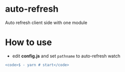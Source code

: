 # auto-refresh
Auto refresh client side with one module

# How to use
- edit <b>config.js</b> and set <code>pathname</code> to auto-refresh watch
```diff
<code>$ - yarn # start</code>
```
